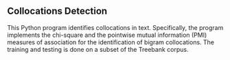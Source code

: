 ## Collocations Detection

This Python program identifies collocations in text. Specifically, the program implements the chi-square and the pointwise mutual information (PMI) measures of association
for the identification of bigram collocations. The training and testing is done on a subset of the Treebank corpus.
